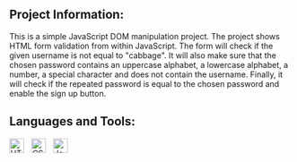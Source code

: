 ## Project Information:

This is a simple JavaScript DOM manipulation project. The project shows HTML form validation from within JavaScript. The form will check if the given username is not equal to "cabbage". It will also make sure that the chosen password contains an uppercase alphabet, a lowercase alphabet, a number, a special character and does not contain the username. Finally, it will check if the repeated password is equal to the chosen password and enable the sign up button.

## Languages and Tools:

<img align="left" alt="HTML5" width="26px" src="https://cdn.jsdelivr.net/gh/devicons/devicon/icons/html5/html5-original.svg" style="padding-right:10px;" />
<img align="left" alt="CSS3" width="26px" src="https://cdn.jsdelivr.net/gh/devicons/devicon/icons/css3/css3-original.svg" style="padding-right:10px;" />
<img align="left" alt="JavaScript" width="26px" src="https://cdn.jsdelivr.net/gh/devicons/devicon/icons/javascript/javascript-original.svg" style="padding-right:10px;" />
